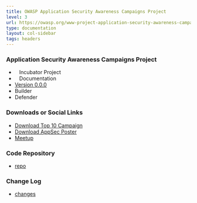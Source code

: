 ```yaml
---
title: OWASP Application Security Awareness Campaigns Project
level: 3
url: https://owasp.org/www-project-application-security-awareness-campaigns
type: documentation
layout: col-sidebar
tags: headers
---
```


### Application Security Awareness Campaigns Project
* <i class="fas fa-egg" style="font-size: 1.2em; color:#3468AC;"></i><span style="font-size:1.0em;padding-left:12px;">Incubator Project</span>
* <i class="fas fa-book" style="font-size: 1.2em; color:#233e81;"></i><span style="font-size:1.0em;padding-left:12px;">Documentation</span>
* [Version 0.0.0](#)
* <i class="fas fa-toolbox" style="color:#233e81;"></i> Builder
* <i class="fas fa-shield-alt" style="color:#233e81;"></i> Defender

### Downloads or Social Links
* [Download Top 10 Campaign][1]
* [Download AppSec Poster][2]
* [Meetup](#)

### Code Repository
* [repo][3]

### Change Log
* [changes](#)



[1]:./assets/top_ten_campaign.zip
[2]:./assets/appsec.zip
[3]:https://github.com/OWASP/www-project-application-security-awareness-campaigns


